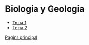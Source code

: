 <!-- Global Site Tag (gtag.js) - Google Analytics -->
<script async src="https://www.googletagmanager.com/gtag/js?id=G-YQR3MX1GD4"></script>

<script>
  window.dataLayer = window.dataLayer || [];
  function gtag(){dataLayer.push(arguments);}
  gtag('js', new Date());
  gtag('config', 'G-YQR3MX1GD4');
</script>

# Biologia y Geologia


- [Tema 1](/byg/Tema1/tema1.html)
- [Tema 2](/byg/Tema2/tema2.html)




[Pagina principal](/)
